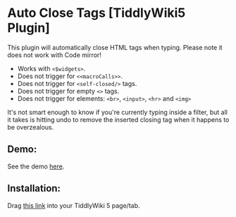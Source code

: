 # Auto Close Tags [TiddlyWiki5 Plugin]

This plugin will automatically close HTML tags when typing. Please note it does not work with Code mirror!

* Works with `<$widgets>`.
* Does not trigger for `<<macroCalls>>`.
* Does not trigger for `<self-closed/>` tags.
* Does not trigger for empty `<>` tags.
* Does not trigger for elements: `<br>`, `<input>`, `<hr>` and `<img>`

It's not smart enough to know if you're currently typing inside a filter, but all it takes is hitting undo to remove the inserted closing tag when it happens to be overzealous.

## Demo:

See the demo [here](https://evidentlycube.github.io/TW5-PluginShowcase/#Auto%20Close%20Tags).

## Installation:

Drag [this link](https://evidentlycube.github.io/TW5-PluginShowcase/#%24%3A%2Fplugins%2FEvidentlyCube%2FAutoCloseTags) into your TiddlyWiki 5 page/tab.